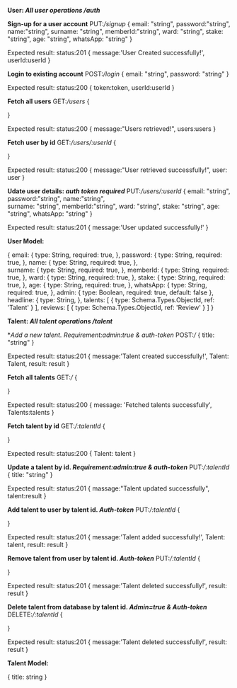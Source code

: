 **User: *All user operations /auth***

**Sign-up for a user account**
PUT:*/signup*
{
    email: "string",
    password:"string",
    name:"string",    surname: "string",
    memberId:"string",
    ward:  "string",
    stake:  "string",
    age:  "string",
    whatsApp: "string"
}

Expected result: status:201
    {
        message:'User Created successfully!', 
        userId:userId
    }

**Login to existing account**
POST:*/login*
{
    email: "string",
    password: "string"
}

Expected result: status:200
    {
        token:token,
        userId:userId
    }


**Fetch all users**
GET:*/users*
{ 

}

Expected result: status:200
    {
        message:"Users retrieved!",
        users:users
    }

**Fetch user by id**
GET:*/users/:userId*
{ 

}

Expected result: status:200
    {
        message:"User retrieved successfully!",
        user: user
    }

**Udate user details: *auth token required***
PUT:*/users/:userId*
{ 
    email: "string",
    password:"string",
    name:"string",    
    surname: "string",
    memberId:"string",
    ward:  "string",
    stake:  "string",
    age:  "string",
    whatsApp: "string"
}

Expected result: status:201
    {
        message:'User updated successfully!'
    }

**User Model:**

{
    email: {
        type: String,
        required: true,
    },
    password: {
        type: String,
        required: true,
    },
    name: {
        type: String,
        required: true,
    },        
    surname: {
        type: String,
        required: true,
    },
    memberId: {
        type: String,
        required: true,
    },
    ward: {
        type: String,
        required: true,
    },
    stake: {
        type: String,
        required: true,
    },
    age: {
        type: String,
        required: true,
    },
    whatsApp: {
        type: String,
        required: true,
    },
    admin: {
        type: Boolean,
        required: true,
        default: false
    },
    headline: {
        type: String,
    },
    talents: [
            {
                type: Schema.Types.ObjectId,
                ref: 'Talent'
            }
        ],
    reviews: [
        {
            type: Schema.Types.ObjectId,
            ref: 'Review'
        }
    ]
}

**Talent: *All talent operations /talent***

**Add a new talent. *Requirement:admin:true & *auth-token***
POST:*/*
{
    title: "string"
}

Expected result: status:201
    {
        message:'Talent created successfully!',
        Talent: Talent,
        result: result 
    }


**Fetch all talents**
GET:*/*
{ 

}

Expected result: status:200
    {
        message: 'Fetched talents successfully', 
        Talents:talents
    }

**Fetch talent by id**
GET:*/:talentId*
{ 

}

Expected result: status:200
    {
        Talent: talent
    }


**Update a talent by id. *Requirement:admin:true & auth-token***
PUT:*/:talentId*
{
    title: "string"
}

Expected result: status:201
    {
        massage:"Talent updated successfully", 
        talent:result
    }

**Add talent to user by talent id. *Auth-token***
PUT:*/:talentId*
{

}

Expected result: status:201
    {
        message:'Talent added successfully!',
        Talent: talent,
        result: result
    }

**Remove talent from user by talent id. *Auth-token***
PUT:*/:talentId*
{

}

Expected result: status:201
    {
        message:'Talent deleted successfully!',
        result: result
    }

**Delete talent from database by talent id. *Admin=true & Auth-token***
DELETE:*/:talentId*
{

}

Expected result: status:201
    {
        message:'Talent deleted successfully!',
        result: result
    }


**Talent Model:**

{
    title: string
}
